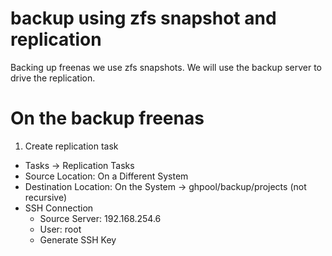 # backup using zfs snapshot and replication

Backing up freenas we use zfs snapshots.  We will use the backup server to drive the replication.

# On the backup freenas

1. Create replication task
  - Tasks -> Replication Tasks
  - Source Location: On a Different System
  - Destination Location: On the System -> ghpool/backup/projects (not recursive)
  - SSH Connection
    - Source Server: 192.168.254.6
    - User: root
    - Generate SSH Key
